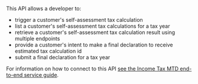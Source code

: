This API allows a developer to:

* trigger a customer's self-assessment tax calculation
* list a customer's self-assessment tax calculations for a tax year
* retrieve a customer's self-assessment tax calculation result using multiple endpoints
* provide a customer's intent to make a final declaration to receive estimated tax calculation id
* submit a final declaration for a tax year

For information on how to connect to this API [see the Income Tax MTD end-to-end service guide](https://developer.service.hmrc.gov.uk/guides/income-tax-mtd-end-to-end-service-guide/).